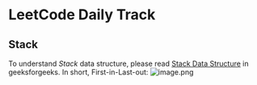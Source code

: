 # LeetCode Daily Track

## Stack
To understand *Stack* data structure, please read [Stack Data Structure](https://www.geeksforgeeks.org/stack-data-structure/) in geeksforgeeks. In short, First-in-Last-out: ![image.png](,,/files/stack.png)

